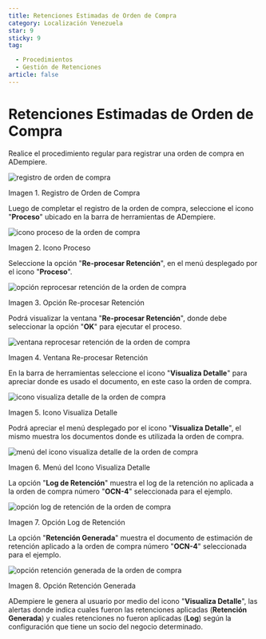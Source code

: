 ```yaml
---
title: Retenciones Estimadas de Orden de Compra
category: Localización Venezuela
star: 9
sticky: 9
tag:

  - Procedimientos
  - Gestión de Retenciones
article: false
---
```


**Retenciones Estimadas de Orden de Compra**
============================================

Realice el procedimiento regular para registrar una orden de compra en ADempiere.

![registro de orden de compra](/assets/img/docs/lve/procedures/withholding-management/resources/purchase-order-record.png)

Imagen 1. Registro de Orden de Compra

Luego de completar el registro de la orden de compra, seleccione el icono "**Proceso**" ubicado en la barra de herramientas de ADempiere.

![icono proceso de la orden de compra](/assets/img/docs/lve/procedures/withholding-management/resources/purchase-order-process-icon.png)

Imagen 2. Icono Proceso

Seleccione la opción "**Re-procesar Retención**", en el menú desplegado por el icono "**Proceso**".

![opción reprocesar retención de la orden de compra](/assets/img/docs/lve/procedures/withholding-management/resources/option-reprocess-purchase-order-retention.png)

Imagen 3. Opción Re-procesar Retención

Podrá visualizar la ventana "**Re-procesar Retención**", donde debe seleccionar la opción "**OK**" para ejecutar el proceso.

![ventana reprocesar retención de la orden de compra](/assets/img/docs/lve/procedures/withholding-management/resources/option-reprocess-purchase-order-retention.png)

Imagen 4. Ventana Re-procesar Retención

En la barra de herramientas seleccione el icono "**Visualiza Detalle**" para apreciar donde es usado el documento, en este caso la orden de compra.

![icono visualiza detalle de la orden de compra](/assets/img/docs/lve/procedures/withholding-management/resources/icon-displays-purchase-order-detail.png)

Imagen 5. Icono Visualiza Detalle

Podrá apreciar el menú desplegado por el icono "**Visualiza Detalle**", el mismo muestra los documentos donde es utilizada la orden de compra.

![menú del icono visualiza detalle de la orden de compra](/assets/img/docs/lve/procedures/withholding-management/resources/icon-menu-displays-purchase-order-detail.png)

Imagen 6. Menú del Icono Visualiza Detalle

La opción "**Log de Retención**" muestra el log de la retención no aplicada a la orden de compra número "**OCN-4**" seleccionada para el ejemplo.

![opción log de retención de la orden de compra](/assets/img/docs/lve/procedures/withholding-management/resources/purchase-order-retention-log-option.png)

Imagen 7. Opción Log de Retención

La opción "**Retención Generada**" muestra el documento de estimación de retención aplicado a la orden de compra número "**OCN-4**" seleccionada para el ejemplo.

![opción retención generada de la orden de compra](/assets/img/docs/lve/procedures/withholding-management/resources/hold-option-generated-from-purchase-order.png)

Imagen 8. Opción Retención Generada

ADempiere le genera al usuario por medio del icono "**Visualiza Detalle**", las alertas donde indica cuales fueron las retenciones aplicadas (**Retención Generada**) y cuales retenciones no fueron aplicadas (**Log**) según la configuración que tiene un socio del negocio determinado.
